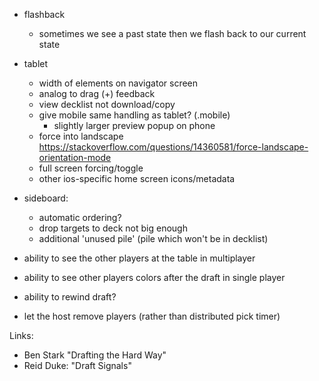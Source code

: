 
- flashback 

    - sometimes we see a past state then we flash back to our current state

- tablet

    - width of elements on navigator screen
    - analog to drag (+) feedback
    - view decklist not download/copy
    - give mobile same handling as tablet? (.mobile)
        - slightly larger preview popup on phone
    - force into landscape 
       https://stackoverflow.com/questions/14360581/force-landscape-orientation-mode
    - full screen forcing/toggle
    - other ios-specific home screen icons/metadata

- sideboard:
    - automatic ordering?
    - drop targets to deck not big enough
    - additional 'unused pile' (pile which won't be in decklist) 

- ability to see the other players at the table in multiplayer
- ability to see other players colors after the draft in single player
- ability to rewind draft?
- let the host remove players (rather than distributed pick timer)

Links:

- Ben Stark "Drafting the Hard Way"
- Reid Duke: "Draft Signals"

